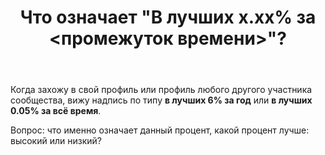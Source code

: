 ﻿---
title: "Что означает &quot;В лучших x.xx% за &lt;промежуток времени&gt;&quot;?"
se.owner.user_id: 344284
se.owner.display_name: "V-Mor"
se.owner.link: "https://ru.meta.stackoverflow.com/users/344284/v-mor"
se.link: "https://ru.meta.stackoverflow.com/questions/10934/%d0%a7%d1%82%d0%be-%d0%be%d0%b7%d0%bd%d0%b0%d1%87%d0%b0%d0%b5%d1%82-%d0%92-%d0%bb%d1%83%d1%87%d1%88%d0%b8%d1%85-x-xx-%d0%b7%d0%b0-%d0%bf%d1%80%d0%be%d0%bc%d0%b5%d0%b6%d1%83%d1%82%d0%be%d0%ba-%d0%b2%d1%80%d0%b5%d0%bc%d0%b5%d0%bd%d0%b8"
se.question_id: 10934
se.post_type: question
---
<p>Когда захожу в свой профиль или профиль любого другого участника сообщества, вижу надпись по типу <strong>в лучших 6% за год</strong> или <strong>в лучших 0.05% за всё время</strong>.</p>
<p>Вопрос: что именно означает данный процент, какой процент лучше: высокий или низкий?</p>
